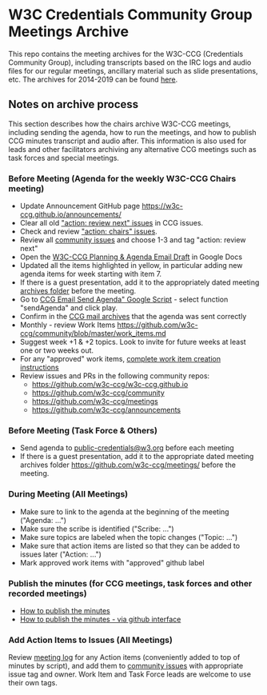 # W3C Credentials Community Group Meetings Archive

This repo contains the meeting archives for the W3C-CCG (Credentials Community Group), including transcripts based on the IRC logs and audio files for our regular meetings, ancillary material such as slide presentations, etc. The archives for 2014-2019 can be found [here](https://github.com/w3c-ccg/201x-meeting-archives).

## Notes on archive process

This section describes how the chairs archive W3C-CCG meetings, including sending the agenda, how to run the meetings, and how to publish CCG minutes transcript and audio after. This information is also used for leads and other facilitators archiving any alternative CCG meetings such as task forces and special meetings.

### Before Meeting (Agenda for the weekly W3C-CCG Chairs meeting)

* Update Announcement GitHub page https://w3c-ccg.github.io/announcements/
* Clear all old ["action: review next" issues](https://github.com/w3c-ccg/community/issues?q=is%3Aopen+is%3Aissue+label%3A%22action%3A+review+next%22) in CCG issues.
* Check and review ["action: chairs" issues](https://github.com/w3c-ccg/community/labels/action%3A%20chairs).
* Review all [community issues](https://github.com/w3c-ccg/community/issues) and choose 1-3 and tag "action: review next"
* Open the [W3C-CCG Planning & Agenda Email Draft](https://docs.google.com/document/d/1PbyZ0UtI6yzr5V_r-iseVyrZIWPm1BLXWsLeEV-mJvY/edit) in Google Docs 
* Updated all the items highlighted in yellow, in particular adding new agenda items for week starting with item 7.
* If there is a guest presentation, add it to the appropriately dated meeting [archives folder](https://github.com/w3c-ccg/meetings/)  before the meeting.
* Go to [CCG Email Send Agenda" Google Script](https://script.google.com/d/1QcV9INTap2Ke0gEkMTAovlZ-Cg3MIrYzxvU5h7SPKYvUrAuHnUCqgAHD/edit) - select function "sendAgenda" and click play. 
* Confirm in the [CCG mail archives](https://lists.w3.org/Archives/Public/public-credentials/) that the agenda was sent correctly
* Monthly - review Work Items https://github.com/w3c-ccg/community/blob/master/work_items.md
* Suggest week +1 & +2 topics. Look to invite for future weeks at least one or two weeks out.
* For any "approved" work items, [complete work item creation instructions](https://w3c-ccg.github.io/create_repo.html)
* Review issues and PRs in the following community repos:
    - https://github.com/w3c-ccg/w3c-ccg.github.io
    - https://github.com/w3c-ccg/community
    - https://github.com/w3c-ccg/meetings
    - https://github.com/w3c-ccg/announcements

### Before Meeting (Task Force & Others)

* Send agenda to public-credentials@w3.org before each meeting
* If there is a guest presentation, add it to the appropriate dated meeting archives folder https://github.com/w3c-ccg/meetings/ before the meeting.

### During Meeting (All Meetings)

* Make sure to link to the agenda at the beginning of the meeting ("Agenda: ...")
* Make sure the scribe is identified ("Scribe: ...")
* Make sure topics are labeled when the topic changes ("Topic: ...")
* Make sure that action items are listed so that they can be added to issues later ("Action: ...")
* Mark approved work items with "approved" github label

### Publish the minutes (for CCG meetings, task forces and other recorded meetings)
* [How to publish the minutes](https://w3c-ccg.github.io/publish_minutes.html)
* [How to publish the minutes - via github interface](https://docs.google.com/document/d/1xsFZ6GKOHLsYwIN8DGYnVZRtxvx9eVZ4QQ6WJF6zgcI/edit?usp=sharing)



### Add Action Items to Issues (All Meetings)

Review [meeting log](#) for any Action items (conveniently added to top of minutes by script), and add them to [community issues](https://github.com/w3c-ccg/community/issues) with appropriate issue tag and owner. Work Item and Task Force leads are welcome to use their own tags.


